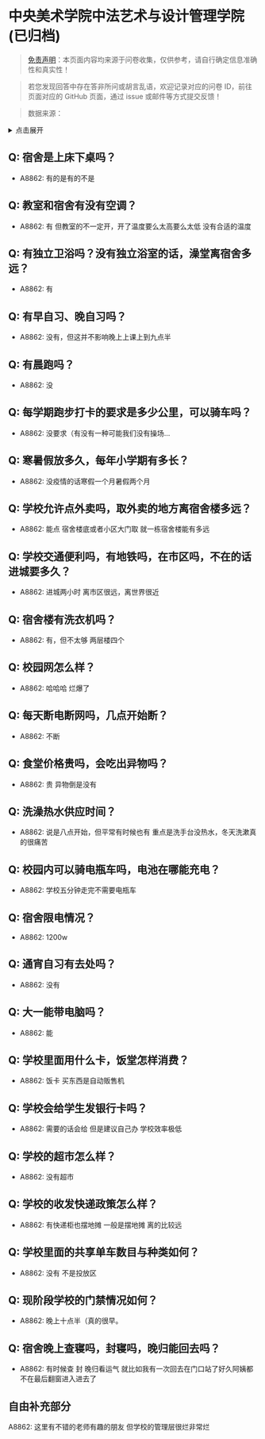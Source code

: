 # 中央美术学院中法艺术与设计管理学院 (已归档)

> [免责声明](https://colleges.chat/#_3)：本页面内容均来源于问卷收集，仅供参考，请自行确定信息准确性和真实性！

> 若您发现回答中存在答非所问或胡言乱语，欢迎记录对应的问卷 ID，前往页面对应的 GitHub 页面，通过 issue 或邮件等方式提交反馈！

> 数据来源：

<details><summary>点击展开</summary>
<ul>
<li>A8862: 匿名 (2022 年 06 月)</li>
</ul>
</details>

## Q: 宿舍是上床下桌吗？

- A8862: 有的是有的不是

## Q: 教室和宿舍有没有空调？

- A8862: 有 但教室的不一定开，开了温度要么太高要么太低 没有合适的温度

## Q: 有独立卫浴吗？没有独立浴室的话，澡堂离宿舍多远？

- A8862: 有

## Q: 有早自习、晚自习吗？

- A8862: 没有，但这并不影响晚上上课上到九点半

## Q: 有晨跑吗？

- A8862: 没

## Q: 每学期跑步打卡的要求是多少公里，可以骑车吗？

- A8862: 没要求（有没有一种可能我们没有操场…

## Q: 寒暑假放多久，每年小学期有多长？

- A8862: 没疫情的话寒假一个月暑假两个月

## Q: 学校允许点外卖吗，取外卖的地方离宿舍楼多远？

- A8862: 能点 宿舍楼底或者小区大门取 就一栋宿舍楼能有多远

## Q: 学校交通便利吗，有地铁吗，在市区吗，不在的话进城要多久？

- A8862: 进城两小时 离市区很远，离世界很近

## Q: 宿舍楼有洗衣机吗？

- A8862: 有，但不太够 两层楼四个

## Q: 校园网怎么样？

- A8862: 哈哈哈 烂爆了

## Q: 每天断电断网吗，几点开始断？

- A8862: 不断

## Q: 食堂价格贵吗，会吃出异物吗？

- A8862: 贵 异物倒是没有

## Q: 洗澡热水供应时间？

- A8862: 说是八点开始，但平常有时候也有 重点是洗手台没热水，冬天洗漱真的很痛苦

## Q: 校园内可以骑电瓶车吗，电池在哪能充电？

- A8862: 学校五分钟走完不需要电瓶车

## Q: 宿舍限电情况？

- A8862: 1200w

## Q: 通宵自习有去处吗？

- A8862: 没有

## Q: 大一能带电脑吗？

- A8862: 能

## Q: 学校里面用什么卡，饭堂怎样消费？

- A8862: 饭卡 买东西是自动贩售机

## Q: 学校会给学生发银行卡吗？

- A8862: 需要的话会给 但是建议自己办 学校效率极低

## Q: 学校的超市怎么样？

- A8862: 没有超市

## Q: 学校的收发快递政策怎么样？

- A8862: 有快递柜也摆地摊 一般是摆地摊 离的比较远

## Q: 学校里面的共享单车数目与种类如何？

- A8862: 没有 不是投放区

## Q: 现阶段学校的门禁情况如何？

- A8862: 晚上十点半（真的很早。

## Q: 宿舍晚上查寝吗，封寝吗，晚归能回去吗？

- A8862: 有时候查 封 晚归看运气 就比如我有一次回去在门口站了好久阿姨都不在最后翻窗进入进去了

## 自由补充部分

A8862: 这里有不错的老师有趣的朋友 但学校的管理层很烂非常烂